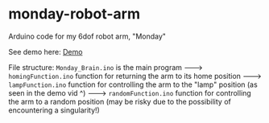 # monday-robot-arm
Arduino code for my 6dof robot arm, "Monday"

See demo here:
[Demo](https://www.youtube.com/shorts/c_6ih5lV6vI)

File structure:
`Monday_Brain.ino` is the main program
---> `homingFunction.ino` function for returning the arm to its home position
---> `lampFunction.ino` function for controlling the arm to the "lamp" position (as seen in the demo vid ^)
---> `randomFunction.ino` function for controlling the arm to a random position (may be risky due to the possibility of encountering a singularity!)
